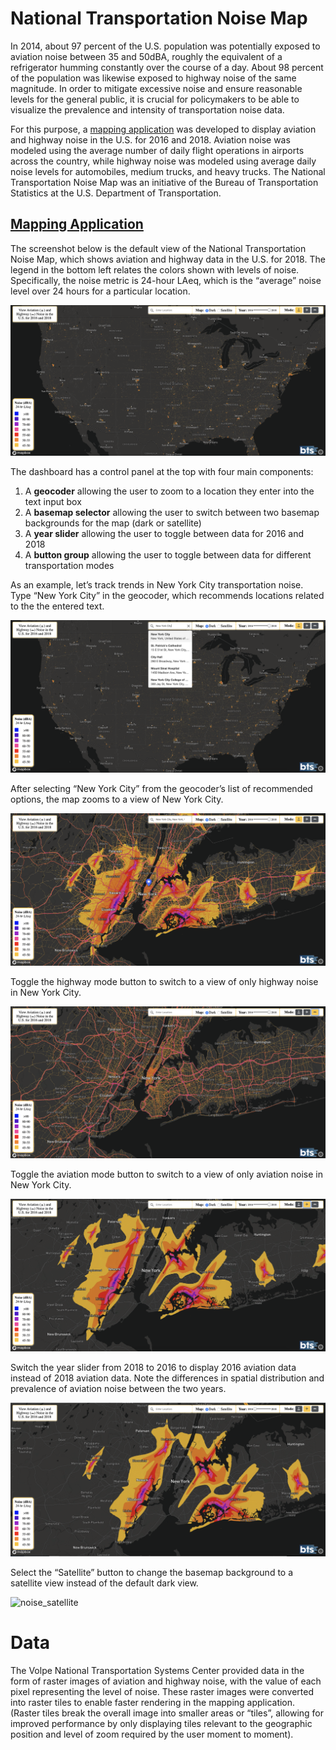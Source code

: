 National Transportation Noise Map
=========================

In 2014, about 97 percent of the U.S. population was potentially exposed to aviation noise between 35 and 50dBA, roughly the equivalent of a refrigerator humming constantly over the course of a day. About 98 percent of the population was likewise exposed to highway noise of the same magnitude. In order to mitigate excessive noise and ensure reasonable levels for the general public, it is crucial for policymakers to be able to visualize the prevalence and intensity of transportation noise data.

For this purpose, a [mapping application](https://cchinchristopherj.github.io/Noise-Map/) was developed to display aviation and highway noise in the U.S. for 2016 and 2018. Aviation noise was modeled using the average number of daily flight operations in airports across the country, while highway noise was modeled using average daily noise levels for automobiles, medium trucks, and heavy trucks. The National Transportation Noise Map was an initiative of the Bureau of Transportation Statistics at the U.S. Department of Transportation. 

[Mapping Application](https://cchinchristopherj.github.io/Noise-Map/)
-------------------------

The screenshot below is the default view of the National Transportation Noise Map, which shows aviation and highway data in the U.S. for 2018. The legend in the bottom left relates the colors shown with levels of noise. Specifically, the noise metric is 24-hour LAeq, which is the “average” noise level over 24 hours for a particular location. 

![noise_main](https://github.com/cchinchristopherj/Noise-Map/blob/master/Screenshots/noise_main.png)

The dashboard has a control panel at the top with four main components: 
1. A **geocoder** allowing the user to zoom to a location they enter into the text input box
2. A **basemap selector** allowing the user to switch between two basemap backgrounds for the map (dark or satellite) 
3. A **year slider** allowing the user to toggle between data for 2016 and 2018
4. A **button group** allowing the user to toggle between data for different transportation modes

As an example, let’s track trends in New York City transportation noise. Type “New York City” in the geocoder, which recommends locations related to the the entered text. 

![noise_geocoder](https://github.com/cchinchristopherj/Noise-Map/blob/master/Screenshots/noise_geocoder.png)

After selecting “New York City” from the geocoder’s list of recommended options, the map zooms to a view of New York City. 

![noise_geocoder_zoom](https://github.com/cchinchristopherj/Noise-Map/blob/master/Screenshots/noise_geocoder_zoom.png)

Toggle the highway mode button to switch to a view of only highway noise in New York City. 

![noise_road_2018](https://github.com/cchinchristopherj/Noise-Map/blob/master/Screenshots/noise_road_2018.png)

Toggle the aviation mode button to switch to a view of only aviation noise in New York City.

![noise_av_2018](https://github.com/cchinchristopherj/Noise-Map/blob/master/Screenshots/noise_av_2018.png)

Switch the year slider from 2018 to 2016 to display 2016 aviation data instead of 2018 aviation data. Note the differences in spatial distribution and prevalence of aviation noise between the two years. 

![noise_av_2016](https://github.com/cchinchristopherj/Noise-Map/blob/master/Screenshots/noise_av_2016.png)

Select the “Satellite” button to change the basemap background to a satellite view instead of the default dark view. 

![noise_satellite](https://github.com/cchinchristopherj/Noise-Map/blob/master/Screenshots/noise_satellite.png)

Data
=========================

The Volpe National Transportation Systems Center provided data in the form of raster images of aviation and highway noise, with the value of each pixel representing the level of noise. These raster images were converted into raster tiles to enable faster rendering in the mapping application. (Raster tiles break the overall image into smaller areas or “tiles”, allowing for improved performance by only displaying tiles relevant to the geographic position and level of zoom required by the user moment to moment). 
